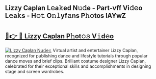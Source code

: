 ## Lizzy Caplan L𝚎a𝚔ed N𝚞𝚍e - Part-vff Vi𝚍𝚎o L𝚎a𝚔s - H𝚘𝚝 O𝚗𝚕yf𝚊ns P𝚑𝚘tos lAYwZ

# <h2><a href="http://kfd36b.oniu.top/?m=Lizzy+Caplan">🔗👉 🔴 Lizzy Caplan P𝚑ot𝚘𝚜 V𝚒d𝚎o</a></h2>

[![Lizzy Caplan Nu𝚍e𝚜](https://i.imgur.com/0qMVB7G.gif)](http://kfd36b.oniu.top/?m=Lizzy+Caplan)
Virtual artist and entertainer Lizzy Caplan, recognized for publishing dance and lifestyle tutorials through popular dance moves and brief clips. Brilliant costume designer Lizzy Caplan, celebrated for their exceptional skills and accomplishments in designing stage and screen wardrobes.  
